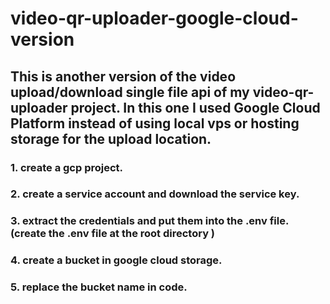 # video-qr-uploader-google-cloud-version

## This is another version of the video upload/download single file api of my video-qr-uploader project. In this one I used Google Cloud Platform instead of using local vps or hosting storage for the upload location. 


### 1. create a gcp project.
### 2. create a service account and download the service key.
### 3. extract the credentials and put them into the .env file. (create the .env file at the root directory )
### 4. create a bucket in google cloud storage.
### 5. replace the bucket name in code. 

